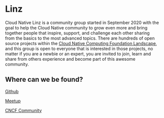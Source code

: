 # Linz

Cloud Native Linz is a community group started in September 2020 with the goal to help the Cloud Native community to grow even more and bring together people that inspire, support, and challenge each other sharing from the basics to the most advanced topics.
There are hundreds of open source projects within the [Cloud Native Computing Foundation Landscape](https://landscape.cncf.io), and this group is open to everyone that is interested in those projects, no matter if you are a newbie or an expert, you are invited to join, learn and share from others experience and become part of this awesome community.

## Where can we be found?

[Github](https://cloudnativelinz.github.io/)

[Meetup](https://www.meetup.com/Cloud-Native-Computing-Linz/)

[CNCF Community](https://community.cncf.io/linz/)
